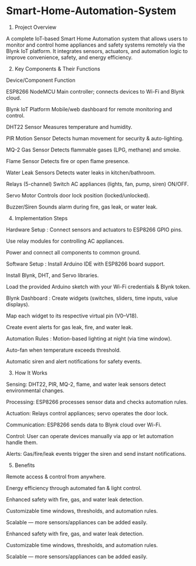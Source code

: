 # Smart-Home-Automation-System
1. Project Overview

A complete IoT-based Smart Home Automation system that allows users to monitor and control home appliances and safety systems remotely via the Blynk IoT platform.
It integrates sensors, actuators, and automation logic to improve convenience, safety, and energy efficiency.

2. Key Components & Their Functions

Device/Component	Function

ESP8266 NodeMCU	Main controller; connects devices to Wi-Fi and Blynk cloud.

Blynk IoT Platform	Mobile/web dashboard for remote monitoring and control.

DHT22 Sensor	Measures temperature and humidity.

PIR Motion Sensor	Detects human movement for security & auto-lighting.

MQ-2 Gas Sensor	Detects flammable gases (LPG, methane) and smoke.

Flame Sensor	Detects fire or open flame presence.

Water Leak Sensors	Detects water leaks in kitchen/bathroom.

Relays (5-channel)	Switch AC appliances (lights, fan, pump, siren) ON/OFF.

Servo Motor	Controls door lock position (locked/unlocked).

Buzzer/Siren	Sounds alarm during fire, gas leak, or water leak.

4. Implementation Steps

Hardware Setup :
Connect sensors and actuators to ESP8266 GPIO pins.

Use relay modules for controlling AC appliances.

Power and connect all components to common ground.


Software Setup  :
Install Arduino IDE with ESP8266 board support.

Install Blynk, DHT, and Servo libraries.

Load the provided Arduino sketch with your Wi-Fi credentials & Blynk token.


Blynk Dashboard  :
Create widgets (switches, sliders, time inputs, value displays).

Map each widget to its respective virtual pin (V0–V18).

Create event alerts for gas leak, fire, and water leak.


Automation Rules :
Motion-based lighting at night (via time window).

Auto-fan when temperature exceeds threshold.

Automatic siren and alert notifications for safety events.



3. How It Works

Sensing: DHT22, PIR, MQ-2, flame, and water leak sensors detect environmental changes.

Processing: ESP8266 processes sensor data and checks automation rules.

Actuation: Relays control appliances; servo operates the door lock.

Communication: ESP8266 sends data to Blynk cloud over Wi-Fi.

Control: User can operate devices manually via app or let automation handle them.

Alerts: Gas/fire/leak events trigger the siren and send instant notifications.



5. Benefits

Remote access & control from anywhere.

Energy efficiency through automated fan & light control.

Enhanced safety with fire, gas, and water leak detection.

Customizable time windows, thresholds, and automation rules.

Scalable — more sensors/appliances can be added easily.


Enhanced safety with fire, gas, and water leak detection.

Customizable time windows, thresholds, and automation rules.

Scalable — more sensors/appliances can be added easily.
